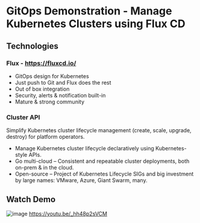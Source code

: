 # GitOps Demonstration - Manage Kubernetes Clusters using Flux CD

## Technologies
### Flux - https://fluxcd.io/
- GitOps design for Kubernetes
- Just push to Git and Flux does the rest
- Out of box integration
- Security, alerts & notification built-in 
- Mature & strong community

### Cluster API
Simplify Kubernetes cluster lifecycle management (create, scale, upgrade, destroy) for platform operators.

- Manage Kubernetes cluster lifecycle declaratively using Kubernetes-style APIs.
- Go multi-cloud – Consistent and repeatable cluster deployments, both on-prem & in the cloud.
- Open-source – Project of Kubernetes Lifecycle SIGs and big investment by large names: VMware, Azure, Giant Swarm, many.

## Watch Demo
![image](https://user-images.githubusercontent.com/5674762/193455517-b652f070-b7e4-4266-9117-d880e7e8c131.png)
https://youtu.be/_hh48p2sVCM
